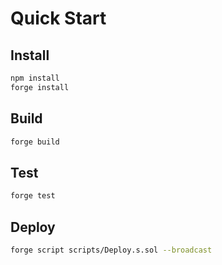 # Quick Start

## Install

```bash
npm install
forge install
```

## Build

```bash
forge build
```

## Test

```bash
forge test
```

## Deploy

```bash
forge script scripts/Deploy.s.sol --broadcast
```

